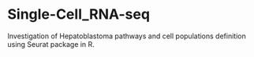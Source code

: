 # Single-Cell_RNA-seq
Investigation of Hepatoblastoma pathways and cell populations definition using Seurat package in R.
